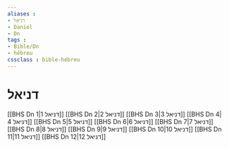 ```yaml
---
aliases : 
- דניאל
- Daniel
- Dn
tags : 
- Bible/Dn
- hébreu
cssclass : bible-hébreu
---
```


# דניאל

[[BHS Dn 1|דניאל 1]]
[[BHS Dn 2|דניאל 2]]
[[BHS Dn 3|דניאל 3]]
[[BHS Dn 4|דניאל 4]]
[[BHS Dn 5|דניאל 5]]
[[BHS Dn 6|דניאל 6]]
[[BHS Dn 7|דניאל 7]]
[[BHS Dn 8|דניאל 8]]
[[BHS Dn 9|דניאל 9]]
[[BHS Dn 10|דניאל 10]]
[[BHS Dn 11|דניאל 11]]
[[BHS Dn 12|דניאל 12]]
